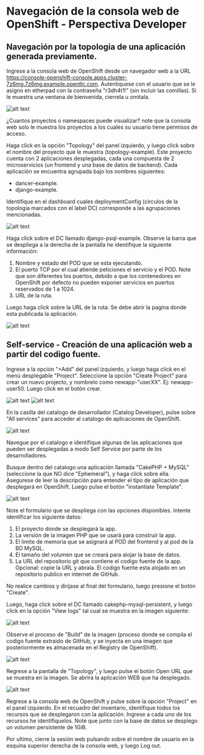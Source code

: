 # Navegación de la consola web de OpenShift - Perspectiva Developer

## Navegación por la topologia de una aplicación generada previamente.

Ingrese a la consola web de OpenShift desde un navegador web a la URL https://console-openshift-console.apps.cluster-7z6mg.7z6mg.example.opentlc.com. Autentiquese con el usuario que se le asigno en etherpad con la contraseña "r3dh4t1!" (sin incluir las comillas). Si le muestra una ventana de bienvenida, cierrela u omitala. 

![alt text](images/all_projects.png?raw=true)

¿Cuantos proyectos o namespaces puede visualizar? note que la consola web solo le muestra los proyectos a los cuales su usuario tiene permisos de acceso.

Haga click en la opción "Topology" del panel izquierdo, y luego click sobre el nombre del proyecto que le muestra (topology-example). Este proyecto cuenta con 2 aplicaciones desplegadas, cada una compuesta de 2 microservicios (un frontend y una base de datos de backend). Cada aplicación se encuentra agrupada bajo los nombres siguientes:
* dancer-example.
* django-example. 

Identifique en el dashboard cuales deploymentConfig (circulos de la topologia marcados con el label DC) corresponde a las agrupaciones mencionadas.

![alt text](images/topology.png?raw=true)

Haga click sobre el DC llamado django-psql-example. Observe la barra que se despliega a la derecha de la pantalla he identifique la siguiente información:
1. Nombre y estado del POD que se esta ejecutando.
2. El puerto TCP por el cual atiende peticiones el servicio y el POD. Note que son diferentes los puertos, debido a que los contenedores en OpenShift por defecto no pueden exponer servicios en puertos reservados de 1 a 1024.
3. URL de la ruta.

Luego haga click sobre la URL de la ruta. Se debe abrir la pagina donde esta publicada la aplicación.

![alt text](images/app_example.png?raw=true)

## Self-service - Creación de una aplicación web a partir del codigo fuente.

Ingrese a la opción "+Add" del panel izquierdo, y luego haga click en el menú desplegable "Project". Seleccione la opción "Create Project" para crear un nuevo projecto, y nombrelo como newapp-"userXX". Ej: newapp-user50. Luego click en el botón crear.

![alt text](images/create_project.png?raw=true)
![alt text](images/new_project.png?raw=true)

En la casilla del catalogo de desarrollador (Catalog Developer), pulse sobre "All services" para acceder al catalogo de aplicaciones de OpenShift.

![alt text](images/catalog.png?raw=true)

Navegue por el catalogo e identifique algunas de las aplicaciones que pueden ser desplegadas a modo Self Service por parte de los desarrolladores.

Busque dentro del catalogo una aplicación llamada "CakePHP + MySQL" (seleccione la que NO dice "Ephemeral"), y haga click sobre ella. Asegurese de leer la descripción para entender el tipo de aplicación que desplegará en OpenShift. Luego pulse el botón "instantiate Template".

![alt text](images/instantiate.png?raw=true)

Note el formulario que se despliega con las opciones disponibles. Intente identificar los siguiente datos:
1. El proyecto donde se desplegará la app.
2. La versión de la imagen PHP que se usará para construir la app.
3. El limite de memoria que se asignará al POD del frontend y al pod de la BD MySQL.
4. El tamaño del volumen que se creará para alojar la base de datos.
5. La URL del repositorio git que contiene el codigo fuente de la app. Opcional: copie la URL y abrala. El codigo fuente esta alojado en un repositorio publico en internet de GitHub.

No realice cambios y dirijase al final del formulario, luego presione el botón "Create".

Luego, haga click sobre el DC llamado cakephp-mysql-persistent, y luego click en la opción "View logs" tal cual se muestra en la imagen siguiente:

![alt text](images/view_logs.png?raw=true)

Observe el proceso de "Build" de la imagen (proceso donde se compila el codigo fuente extraido de GitHub, y se inyecta en una imagen que posteriormente es almacenada en el Registry de OpenShift).

![alt text](images/logs.png?raw=true)

Regrese a la pantalla de "Topology", y luego pulse el botón Open URL que se muestra en la imagen. Se abrira la aplicación WEB que ha desplegado.

![alt text](images/open_url.png?raw=true)

Regrese a la consola web de OpenShift y pulse sobre la opción "Project" en el panel izquierdo. En el recuadro del inventario, identifique todos los recursos que se desplegaron con la aplicación. Ingrese a cada uno de los recursos he identifiquelos. Note que junto con la base de datos se desplego un volumen persistente de 1GiB.

Por ultimo, cierre la sesión web pulsando sobre el nombre de usuario en la esquina superior derecha de la consola web, y luego Log out.
